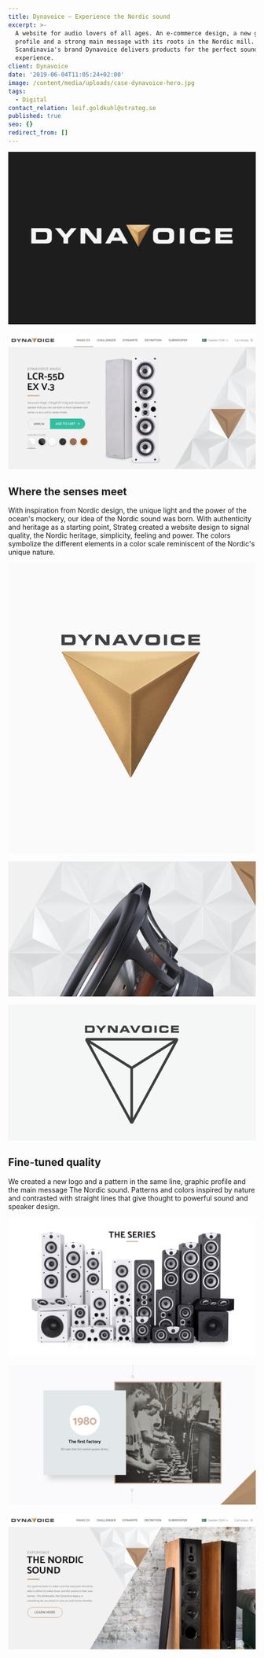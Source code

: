 ```yaml
---
title: Dynavoice – Experience the Nordic sound
excerpt: >-
  A website for audio lovers of all ages. An e-commerce design, a new graphic
  profile and a strong main message with its roots in the Nordic mill. Winn
  Scandinavia's brand Dynavoice delivers products for the perfect sound
  experience. 
client: Dynavoice
date: '2019-06-04T11:05:24+02:00'
image: /content/media/uploads/case-dynavoice-hero.jpg
tags:
  - Digital
contact_relation: leif.goldkuhl@strateg.se
published: true
seo: {}
redirect_from: []
---
```

<Column md="6">  <Box title="The Swedish origin" content="The enthusiast Tommy Wadensten founded Dynavoice in 1975 at the sea near Falkenberg - with the aim of offering well-built speakers with as natural, powerful and detailed sound as possible in each price segment. Swedish quality with pride and feeling. Sound is an experience and, in this case, a Nordic one."  /></Column>

<Column md="6">

![](/content/media/uploads/case-dynavoice-logo-new.jpg)

</Column>

![](/content/media/uploads/case-dynavoice-web-2.jpg)

## Where the senses meet

With inspiration from Nordic design, the unique light and the power of the ocean's mockery, our idea of the Nordic sound was born. With authenticity and heritage as a starting point, Strateg created a website design to signal quality, the Nordic heritage, simplicity, feeling and power. The colors symbolize the different elements in a color scale reminiscent of the Nordic's unique nature.

<Column md="6">

![](/content/media/uploads/case-dynavoice-logo-white-new.png)

</Column>

<Column md="6">

![](/content/media/uploads/case-dynavoice-speaker.jpg)

![](/content/media/uploads/case-dynavoice-neg.png)

</Column>

## Fine-tuned quality

We created a new logo and a pattern in the same line, graphic profile and the main message The Nordic sound. Patterns and colors inspired by nature and contrasted with straight lines that give thought to powerful sound and speaker design.

![](/content/media/uploads/case-dynavoice-theserie.jpg)

![](/content/media/uploads/case-dynavoice-firstfactory.jpg)

![](/content/media/uploads/case-dynavoice-web-1.jpg)
